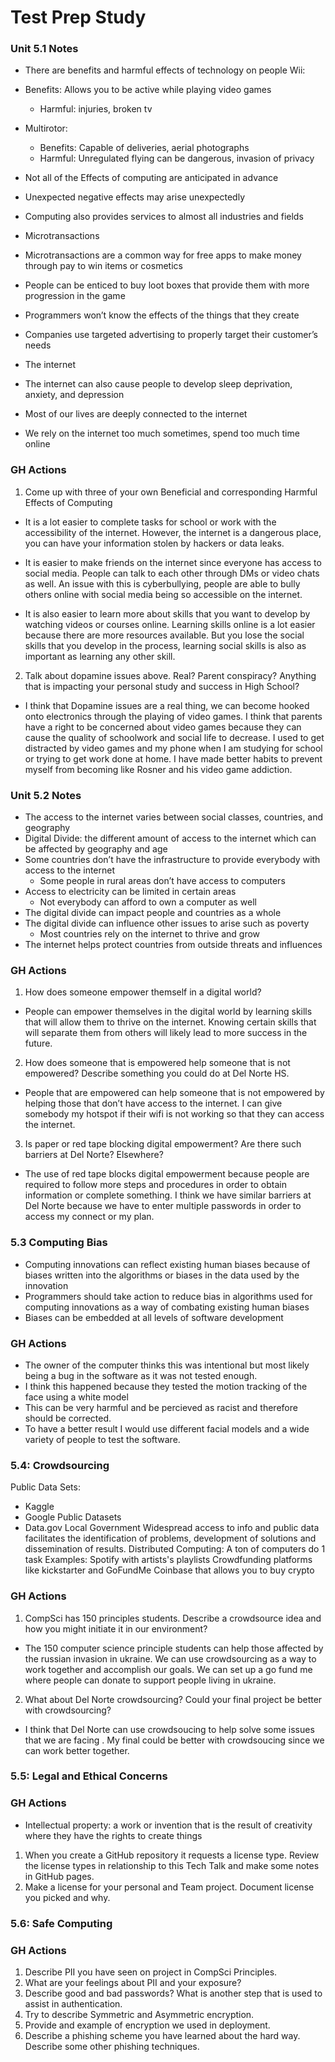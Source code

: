  # Test Prep Study 
 
### Unit 5.1 Notes

- There are benefits and harmful effects of technology on people 
Wii:
- Benefits: Allows you to be active while playing video games 
  - Harmful: injuries, broken tv
- Multirotor:
  - Benefits: Capable of deliveries, aerial photographs
  - Harmful: Unregulated flying can be dangerous, invasion of privacy 
- Not all of the Effects of computing are anticipated in advance 
- Unexpected negative effects may arise unexpectedly
- Computing also provides services to almost all industries and fields 

- Microtransactions
- Microtransactions are a common way for free apps to make money through pay to win items or cosmetics 
- People can be enticed to buy loot boxes that provide them with more progression in the game
- Programmers won’t know the effects of the things that they create
- Companies use targeted advertising to properly target their customer’s needs
- The internet 
- The internet can also cause people to develop sleep deprivation, anxiety, and depression 
- Most of our lives are deeply connected to the internet
- We rely on the internet too much sometimes, spend too much time online

### GH Actions
1. Come up with three of your own Beneficial and corresponding Harmful Effects of Computing

- It is a lot easier to complete tasks for school or work with the accessibility of the internet. However, the internet is a dangerous place, you can have your information stolen by hackers or data leaks. 

- It is easier to make friends on the internet since everyone has access to social media. People can talk to each other through DMs or video chats as well. An issue with this is cyberbullying, people are able to bully others online with social media being so accessible on the internet. 

- It is also easier to learn more about skills that you want to develop by watching videos or courses online. Learning skills online is a lot easier because there are more resources available. But you lose the social skills that you develop in the process, learning social skills is also as important as learning any other skill. 

2. Talk about dopamine issues above. Real? Parent conspiracy? Anything that is impacting your personal study and success in High School?

- I think that Dopamine issues are a real thing, we can become hooked onto electronics through the playing of video games. I think that parents have a right to be concerned about video games because they can cause the quality of schoolwork and social life to decrease. I used to get distracted by video games and my phone when I am studying for school or trying to get work done at home. I have made better habits to prevent myself from becoming like Rosner and his video game addiction. 


### Unit 5.2 Notes

- The access to the internet varies between social classes, countries, and geography
- Digital Divide: the different amount of access to the internet which can be affected by geography and age
- Some countries don’t have the infrastructure to provide everybody with access to the internet 
  - Some people in rural areas don’t have access to computers
- Access to electricity can be limited in certain areas
  - Not everybody can afford to own a computer as well
- The digital divide can impact people and countries as a whole
- The digital divide can influence other issues to arise such as poverty 
  - Most countries rely on the internet to thrive and grow 
- The internet helps protect countries from outside threats and influences 

### GH Actions

1. How does someone empower themself in a digital world?

- People can empower themselves in the digital world by learning skills that will allow them to thrive on the internet. Knowing certain skills that will separate them from others will likely lead to more success in the future. 

2. How does someone that is empowered help someone that is not empowered? Describe something you could do at Del Norte HS.

- People that are empowered can help someone that is not empowered by helping those that don’t have access to the internet. I can give somebody my hotspot if their wifi is not working so that they can access the internet.

3. Is paper or red tape blocking digital empowerment? Are there such barriers at Del Norte? Elsewhere?
- The use of red tape blocks digital empowerment because people are required to follow more steps and procedures in order to obtain information or complete something. I think we have similar barriers at Del Norte because we have to enter multiple passwords in order to access my connect or my plan. 

### 5.3 Computing Bias
- Computing innovations can reflect existing human biases because of biases written into the algorithms or biases in the data used by the innovation
- Programmers should take action to reduce bias in algorithms used for computing innovations as a way of combating existing human biases
- Biases can be embedded at all levels of software development

### GH Actions

- The owner of the computer thinks this was intentional but most likely being a bug in the software as it was not tested enough.
- I think this happened because they tested the motion tracking of the face using a white model
- This can be very harmful and be percieved as racist and therefore should be corrected.
- To have a better result I would use different facial models and a wide variety of people to test the software.

### 5.4: Crowdsourcing
 Public Data Sets:
- Kaggle
- Google Public Datasets
- Data.gov
Local Government
Widespread access to info and public data facilitates the identification of problems, development of solutions and dissemination of results.
Distributed Computing:
A ton of computers do 1 task
Examples:
Spotify with artists's playlists
Crowdfunding platforms like kickstarter and GoFundMe
Coinbase that allows you to buy crypto

### GH Actions

1. CompSci has 150 principles students. Describe a crowdsource idea and how you might initiate it in our environment?
- The 150 computer science principle students can help those affected by the russian invasion in ukraine. We can use crowdsourcing as a way to work together and accomplish our goals. We can set up a go fund me where people can donate to support people living in ukraine. 
2. What about Del Norte crowdsourcing? Could your final project be better with crowdsourcing?
-  I think that Del Norte can use crowdsoucing to help solve some issues that we are facing . My final could be better with crowdsoucing since we can work better together.

### 5.5: Legal and Ethical Concerns

### GH Actions

- Intellectual property: a work or invention that is the result of creativity where they have the rights to create things

1. When you create a GitHub repository it requests a license type. Review the license types in relationship to this Tech Talk and make some notes in GitHub pages.
2. Make a license for your personal and Team project. Document license you picked and why.

### 5.6: Safe Computing

### GH Actions

1. Describe PII you have seen on project in CompSci Principles.
2. What are your feelings about PII and your exposure?
3. Describe good and bad passwords? What is another step that is used to assist in authentication.
4. Try to describe Symmetric and Asymmetric encryption.
5. Provide and example of encryption we used in deployment.
6. Describe a phishing scheme you have learned about the hard way. Describe some other phishing techniques.
